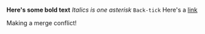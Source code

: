**Here's some bold text**
*Italics is one asterisk*
`Back-tick`
Here's a [link](https://www.google.com/)

Making a merge conflict!
